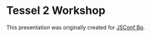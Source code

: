 # Tessel 2 Workshop

This presentation was originally created for [JSConf Bp](http://jsconfbp.com/workshops/tessel2.html). 
